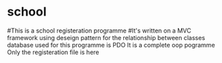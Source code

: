 # school
#This is a school registeration programme
#It's written on a MVC framework using deseign pattern for the relationship between classes
database used for this programme is PDO
It is a complete oop pogramme
Only the registeration file is here
